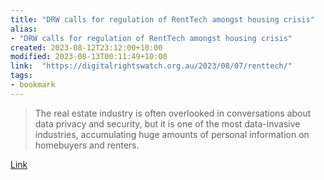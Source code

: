 ```yaml
---
title: "DRW calls for regulation of RentTech amongst housing crisis"
alias:
- "DRW calls for regulation of RentTech amongst housing crisis"
created: 2023-08-12T23:12:00+10:00
modified: 2023-08-13T00:11:49+10:00
link:  "https://digitalrightswatch.org.au/2023/08/07/renttech/"
tags:
- bookmark
---
```


> The real estate industry is often overlooked in conversations about data privacy and security, but it is one of the most data-invasive industries, accumulating huge amounts of personal information on homebuyers and renters.

[Link](https://digitalrightswatch.org.au/2023/08/07/renttech/)

